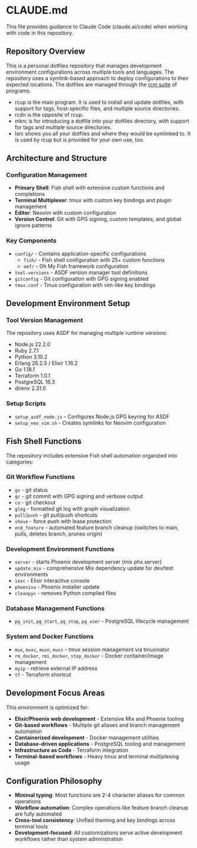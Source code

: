 # CLAUDE.md

This file provides guidance to Claude Code (claude.ai/code) when working with code in this repository.

## Repository Overview

This is a personal dotfiles repository that manages development environment configurations across multiple tools and languages. The repository uses a symlink-based approach to deploy configurations to their expected locations. The dotfiles are managed through the [rcm suite](https://github.com/thoughtbot/rcm) of programs.

- rcup is the main program. It is used to install and update dotfiles, with support for tags, host-specific files, and multiple source directories.
- rcdn is the opposite of rcup.
- mkrc is for introducing a dotfile into your dotfiles directory, with support for tags and multiple source directories.
- lsrc shows you all your dotfiles and where they would be symlinked to. It is used by rcup but is provided for your own use, too.

## Architecture and Structure

### Configuration Management

- **Primary Shell**: Fish shell with extensive custom functions and completions
- **Terminal Multiplexer**: tmux with custom key bindings and plugin management
- **Editor**: Neovim with custom configuration
- **Version Control**: Git with GPG signing, custom templates, and global ignore patterns

### Key Components

- `config/` - Contains application-specific configurations
  - `fish/` - Fish shell configuration with 25+ custom functions
  - `omf/` - Oh My Fish framework configuration
- `tool-versions` - ASDF version manager tool definitions
- `gitconfig` - Git configuration with GPG signing enabled
- `tmux.conf` - Tmux configuration with vim-like key bindings

## Development Environment Setup

### Tool Version Management

The repository uses ASDF for managing multiple runtime versions:

- Node.js 22.2.0
- Ruby 2.7.1
- Python 3.10.2
- Erlang 26.2.5 / Elixir 1.16.2
- Go 1.18.1
- Terraform 1.0.1
- PostgreSQL 16.3
- direnv 2.31.0

### Setup Scripts

- `setup_asdf_node.js` - Configures Node.js GPG keyring for ASDF
- `setup_neo_vim.sh` - Creates symlinks for Neovim configuration

## Fish Shell Functions

The repository includes extensive Fish shell automation organized into categories:

### Git Workflow Functions

- `gs` - git status
- `gc` - git commit with GPG signing and verbose output
- `co` - git checkout
- `glog` - formatted git log with graph visualization
- `pull`/`push` - git pull/push shortcuts
- `shove` - force push with lease protection
- `end_feature` - automated feature branch cleanup (switches to main, pulls, deletes branch, prunes origin)

### Development Environment Functions

- `server` - starts Phoenix development server (mix phx.server)
- `update_mix` - comprehensive Mix dependency update for dev/test environments
- `iexc` - Elixir interactive console
- `phoenixu` - Phoenix installer update
- `cleanpyc` - removes Python compiled files

### Database Management Functions

- `pg_init`, `pg_start`, `pg_stop`, `pg_user` - PostgreSQL lifecycle management

### System and Docker Functions

- `mux`, `muxc`, `muxn`, `muxs` - tmux session management via tmuxinator
- `rm_docker`, `rmi_docker`, `stop_docker` - Docker container/image management
- `myip` - retrieve external IP address
- `tf` - Terraform shortcut

## Development Focus Areas

This environment is optimized for:

- **Elixir/Phoenix web development** - Extensive Mix and Phoenix tooling
- **Git-based workflows** - Multiple git aliases and branch management automation
- **Containerized development** - Docker management utilities
- **Database-driven applications** - PostgreSQL tooling and management
- **Infrastructure as Code** - Terraform integration
- **Terminal-based workflows** - Heavy tmux and terminal multiplexing usage

## Configuration Philosophy

- **Minimal typing**: Most functions are 2-4 character aliases for common operations
- **Workflow automation**: Complex operations like feature branch cleanup are fully automated
- **Cross-tool consistency**: Unified theming and key bindings across terminal tools
- **Development-focused**: All customizations serve active development workflows rather than system administration
